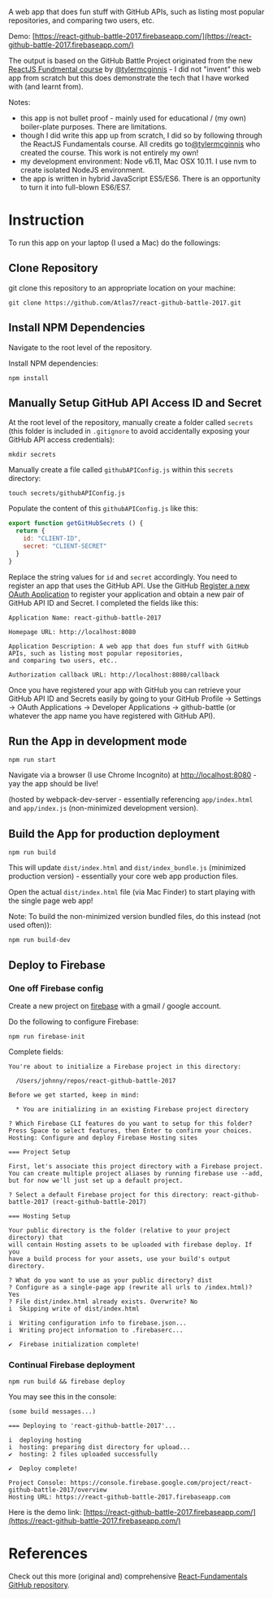 A web app that does fun stuff with GitHub APIs, such as listing most popular repositories, and comparing two users, etc.

Demo: [https://react-github-battle-2017.firebaseapp.com/](https://react-github-battle-2017.firebaseapp.com/)

The output is based on the GitHub Battle Project originated from the new [ReactJS Fundmental course](tylermcginnis.com)
by [@tylermcginnis](https://github.com/tylermcginnis) - I did not "invent" this web app from scratch but this
does demonstrate the tech that I have worked with (and learnt from).

Notes:

- this app is not bullet proof - mainly used for educational / (my own) boiler-plate purposes. There are limitations.
- though I did write this app up from scratch, I did so by following through the ReactJS Fundamentals course.
All credits go to[@tylermcginnis](https://github.com/tylermcginnis) who created the course.
This work is not entirely my own!
- my development environment: Node v6.11, Mac OSX 10.11. I use nvm to create isolated NodeJS environment.
- the app is written in hybrid JavaScript ES5/ES6. There is an opportunity to turn it into full-blown ES6/ES7.

# Instruction

To run this app on your laptop (I used a Mac) do the followings:

## Clone Repository

git clone this repository to an appropriate location on your machine:

```
git clone https://github.com/Atlas7/react-github-battle-2017.git
```


## Install NPM Dependencies

Navigate to the root level of the repository.

Install NPM dependencies:

```
npm install
```


## Manually Setup GitHub API Access ID and Secret

At the root level of the repository, manually create a folder called `secrets`
(this folder is included in `.gitignore` to avoid accidentally exposing your GitHub API access credentials):

```
mkdir secrets
```

Manually create a file called `githubAPIConfig.js` within this `secrets` directory:

```
touch secrets/githubAPIConfig.js
```

Populate the content of this `githubAPIConfig.js` like this:

```js
export function getGitHubSecrets () {
  return {
    id: "CLIENT-ID",
    secret: "CLIENT-SECRET"
  }
}
```

Replace the string values for `id` and `secret` accordingly. You need to register an app that uses the GitHub API. 
Use the GitHub [Register a new OAuth Application](https://github.com/settings/applications/new) to register your
application and obtain a new pair of GitHub API ID and Secret. I completed the fields like this:

```
Application Name: react-github-battle-2017

Homepage URL: http://localhost:8080

Application Description: A web app that does fun stuff with GitHub APIs, such as listing most popular repositories,
and comparing two users, etc..

Authorization callback URL: http://localhost:8080/callback
```

Once you have registered your app with GitHub you can retrieve your GitHub API ID and Secrets easily by going to your 
GitHub Profile -> Settings -> OAuth Applications -> Developer Applications -> github-battle (or whatever the app name 
you have registered with GitHub API).

## Run the App in development mode

```
npm run start
```

Navigate via a browser (I use Chrome Incognito) at [http://localhost:8080](http://localhost:8080) - yay the app
should be live!

(hosted by webpack-dev-server - essentially referencing `app/index.html` and `app/index.js`
(non-minimized development version).


## Build the App for production deployment

```
npm run build
```

This will update `dist/index.html` and `dist/index_bundle.js` (minimized production version) - essentially your
core web app production files.

Open the actual `dist/index.html` file (via Mac Finder) to start playing with the single page web app!

Note: To build the non-minimized version bundled files, do this instead (not used often)):

```
npm run build-dev
```

## Deploy to Firebase

### One off Firebase config

Create a new project on [firebase](https://firebase.google.com/) with a gmail / google account.

Do the following to configure Firebase:

```
npm run firebase-init
```

Complete fields:

```
You're about to initialize a Firebase project in this directory:

  /Users/johnny/repos/react-github-battle-2017

Before we get started, keep in mind:

  * You are initializing in an existing Firebase project directory

? Which Firebase CLI features do you want to setup for this folder? Press Space to select features, then Enter to confirm your choices. Hosting: Configure and deploy Firebase Hosting sites

=== Project Setup

First, let's associate this project directory with a Firebase project.
You can create multiple project aliases by running firebase use --add, 
but for now we'll just set up a default project.

? Select a default Firebase project for this directory: react-github-battle-2017 (react-github-battle-2017)

=== Hosting Setup

Your public directory is the folder (relative to your project directory) that
will contain Hosting assets to be uploaded with firebase deploy. If you
have a build process for your assets, use your build's output directory.

? What do you want to use as your public directory? dist
? Configure as a single-page app (rewrite all urls to /index.html)? Yes
? File dist/index.html already exists. Overwrite? No
i  Skipping write of dist/index.html

i  Writing configuration info to firebase.json...
i  Writing project information to .firebaserc...

✔  Firebase initialization complete!
```

### Continual Firebase deployment

```
npm run build && firebase deploy
```

You may see this in the console:

```
(some build messages...)

=== Deploying to 'react-github-battle-2017'...

i  deploying hosting
i  hosting: preparing dist directory for upload...
✔  hosting: 2 files uploaded successfully

✔  Deploy complete!

Project Console: https://console.firebase.google.com/project/react-github-battle-2017/overview
Hosting URL: https://react-github-battle-2017.firebaseapp.com
```

Here is the demo link: [https://react-github-battle-2017.firebaseapp.com/](https://react-github-battle-2017.firebaseapp.com/)

# References

Check out this more (original and) comprehensive
[React-Fundamentals GitHub repository](https://github.com/tylermcginnis/react-fundamentals).
